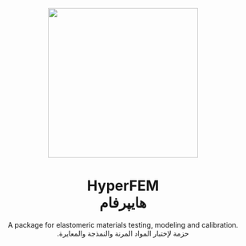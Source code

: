 <p align="center">
 <img width="300" height="300" src="https://user-images.githubusercontent.com/115699524/217231575-caf12c57-0375-4652-98cc-81e7bc071f9b.png">
 </p>

<h1 align="center">HyperFEM <br>هايپرفام</h1>
<p align="center">
 A package for elastomeric materials testing, modeling and calibration.<br>.حزمة لإختبار المواد المرنة والنمذجة والمعايرة
 </p>
